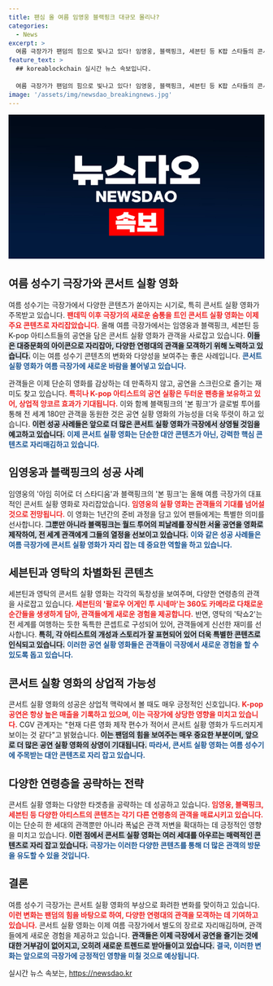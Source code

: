 ```yaml
---
title: 팬심 올 여름 임영웅 블랙핑크 대규모 몰리나?
categories:
  - News
excerpt: >
  여름 극장가가 팬덤의 힘으로 빛나고 있다! 임영웅, 블랙핑크, 세븐틴 등 K팝 스타들의 콘서트 실황 영화가 대거 개봉, 다양한 연령층을 사로잡고 있다. 스크린에서 만나보는 열정 넘치는 무대, 놓치지 마세요!
feature_text: >
  ## koreablockchain 실시간 뉴스 속보입니다.

  여름 극장가가 팬덤의 힘으로 빛나고 있다! 임영웅, 블랙핑크, 세븐틴 등 K팝 스타들의 콘서트 실황 영화가 대거 개봉, 다양한 연령층을 사로잡고 있다. 스크린에서 만나보는 열정 넘치는 무대, 놓치지 마세요!
image: '/assets/img/newsdao_breakingnews.jpg'
---
```


<p><img src="/assets/img/newsdao_breakingnews.jpg" alt="koreablockchain 속보" /></p>

<h2 data-ke-size="size26">여름 성수기 극장가와 콘서트 실황 영화</h2>

<p data-ke-size="size16"></p>

<p>여름 성수기는 극장가에서 다양한 콘텐츠가 쏟아지는 시기로, 특히 콘서트 실황 영화가 주목받고 있습니다. <b><span style="color: #ee2323;">팬데믹 이후 극장가의 새로운 숨통을 트인 콘서트 실황 영화는 이제 주요 콘텐츠로 자리잡았습니다.</span></b> 올해 여름 극장가에서는 임영웅과 블랙핑크, 세븐틴 등 K-pop 아티스트들의 공연을 담은 콘서트 실황 영화가 관객을 사로잡고 있습니다. <b><span style="background-color: #21538527;">이들은 대중문화의 아이콘으로 자리잡아, 다양한 연령대의 관객을 모객하기 위해 노력하고 있습니다.</span></b> 이는 여름 성수기 콘텐츠의 변화와 다양성을 보여주는 좋은 사례입니다. <b><span style="color: #1a5490;">콘서트 실황 영화가 여름 극장가에 새로운 바람을 불어넣고 있습니다.</span></b></p>

<p data-ke-size="size16"></p>

<p>관객들은 이제 단순히 영화를 감상하는 데 만족하지 않고, 공연을 스크린으로 즐기는 재미도 찾고 있습니다. <b><span style="color: #ee2323;">특히나 K-pop 아티스트의 공연 실황은 두터운 팬층을 보유하고 있어, 상업적 앙코르 효과가 기대됩니다.</span></b> 이와 함께 블랙핑크의 '본 핑크'가 글로벌 투어를 통해 전 세계 180만 관객을 동원한 것은 공연 실황 영화의 가능성을 더욱 뚜렷이 하고 있습니다. <b><span style="background-color: #21538527;">이런 성공 사례들은 앞으로 더 많은 콘서트 실황 영화가 극장에서 상영될 것임을 예고하고 있습니다.</span></b> <b><span style="color: #1a5490;">이제 콘서트 실황 영화는 단순한 대안 콘텐츠가 아닌, 강력한 핵심 콘텐츠로 자리매김하고 있습니다.</span></b></p>

<p data-ke-size="size16"></p>

<h2 data-ke-size="size26">임영웅과 블랙핑크의 성공 사례</h2>

<p data-ke-size="size16"></p>

<p>임영웅의 '아임 히어로 더 스타디움'과 블랙핑크의 '본 핑크'는 올해 여름 극장가의 대표적인 콘서트 실황 영화로 자리잡았습니다. <b><span style="color: #ee2323;">임영웅의 실황 영화는 관객들의 기대를 넘어설 것으로 전망됩니다.</span></b> 이 영화는 1년간의 준비 과정을 담고 있어 팬들에게는 특별한 의미를 선사합니다. <b><span style="background-color: #21538527;">그뿐만 아니라 블랙핑크는 월드 투어의 피날레를 장식한 서울 공연을 영화로 제작하여, 전 세계 관객에게 그들의 열정을 선보이고 있습니다.</span></b> <b><span style="color: #1a5490;">이와 같은 성공 사례들은 여름 극장가에 콘서트 실황 영화가 자리 잡는 데 중요한 역할을 하고 있습니다.</span></b></p>

<p data-ke-size="size16"></p>

<h2 data-ke-size="size26">세븐틴과 영탁의 차별화된 콘텐츠</h2>

<p data-ke-size="size16"></p>

<p>세븐틴과 영탁의 콘서트 실황 영화는 각각의 독창성을 보여주며, 다양한 연령층의 관객을 사로잡고 있습니다. <b><span style="color: #ee2323;">세븐틴의 '팔로우 어게인 투 시네마'는 360도 카메라로 다채로운 순간들을 생생하게 담아, 관객들에게 새로운 경험을 제공합니다.</span></b> 반면, 영탁의 '탁쇼2'는 전 세계를 여행하는 듯한 독특한 콘셉트로 구성되어 있어, 관객들에게 신선한 재미를 선사합니다. <b><span style="background-color: #21538527;">특히, 각 아티스트의 개성과 스토리가 잘 표현되어 있어 더욱 특별한 콘텐츠로 인식되고 있습니다.</span></b> <b><span style="color: #1a5490;">이러한 공연 실황 영화들은 관객들이 극장에서 새로운 경험을 할 수 있도록 돕고 있습니다.</span></b></p>

<p data-ke-size="size16"></p>

<h2 data-ke-size="size26">콘서트 실황 영화의 상업적 가능성</h2>

<p data-ke-size="size16"></p>

<p>콘서트 실황 영화의 성공은 상업적 맥락에서 볼 때도 매우 긍정적인 신호입니다. <b><span style="color: #ee2323;">K-pop 공연은 항상 높은 매출을 기록하고 있으며, 이는 극장가에 상당한 영향을 미치고 있습니다.</span></b> CGV 관계자는 "현재 다른 영화 제작 편수가 적어서 콘서트 실황 영화가 두드러지게 보이는 것 같다"고 밝혔습니다. <b><span style="background-color: #21538527;">이는 팬덤의 힘을 보여주는 매우 중요한 부분이며, 앞으로 더 많은 공연 실황 영화의 상영이 기대됩니다.</span></b> <b><span style="color: #1a5490;">따라서, 콘서트 실황 영화는 여름 성수기에 주목받는 대안 콘텐츠로 자리 잡고 있습니다.</span></b></p>

<p data-ke-size="size16"></p>

<h2 data-ke-size="size26">다양한 연령층을 공략하는 전략</h2>

<p data-ke-size="size16"></p>

<p>콘서트 실황 영화는 다양한 타겟층을 공략하는 데 성공하고 있습니다. <b><span style="color: #ee2323;">임영웅, 블랙핑크, 세븐틴 등 다양한 아티스트의 콘텐츠는 각기 다른 연령층의 관객을 매료시키고 있습니다.</span></b> 이는 단순히 한 세대의 관객뿐만 아니라 폭넓은 관객 저변을 확대하는 데 긍정적인 영향을 미치고 있습니다. <b><span style="background-color: #21538527;">이런 점에서 콘서트 실황 영화는 여러 세대를 아우르는 매력적인 콘텐츠로 자리 잡고 있습니다.</span></b> <b><span style="color: #1a5490;">극장가는 이러한 다양한 콘텐츠를 통해 더 많은 관객의 방문을 유도할 수 있을 것입니다.</span></b></p>

<p data-ke-size="size16"></p>

<h2 data-ke-size="size26">결론</h2>

<p data-ke-size="size16"></p>

<p>여름 성수기 극장가는 콘서트 실황 영화의 부상으로 화려한 변화를 맞이하고 있습니다. <b><span style="color: #ee2323;">이런 변화는 팬덤의 힘을 바탕으로 하여, 다양한 연령대의 관객을 모객하는 데 기여하고 있습니다.</span></b> 콘서트 실황 영화는 이제 여름 극장가에서 별도의 장르로 자리매김하며, 관객들에게 새로운 경험을 제공하고 있습니다. <b><span style="background-color: #21538527;">관객들은 이제 극장에서 공연을 즐기는 것에 대한 거부감이 없어지고, 오히려 새로운 트렌드로 받아들이고 있습니다.</span></b> <b><span style="color: #1a5490;">결국, 이러한 변화는 앞으로의 극장가에 긍정적인 영향을 미칠 것으로 예상됩니다.</span></b></p>
실시간 뉴스 속보는, <a href="https://newsdao.kr" rel="dofollow">https://newsdao.kr</a>


